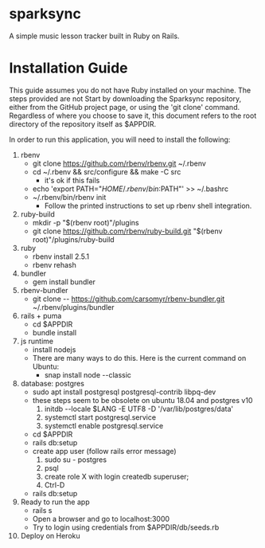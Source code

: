 # sparksync
A simple music lesson tracker built in Ruby on Rails.

# Installation Guide
This guide assumes you do not have Ruby installed on your machine.  The steps provided are not 
Start by downloading the Sparksync repository, either from the GitHub project page, or using the 'git clone' command.
Regardless of where you choose to save it, this document refers to the root directory of the repository itself as \$APPDIR.

In order to run this application, you will need to install the following:

1.  rbenv
    -  git clone https://github.com/rbenv/rbenv.git ~/.rbenv
    -  cd ~/.rbenv && src/configure && make -C src
        -  it's ok if this fails
    -  echo 'export PATH="$HOME/.rbenv/bin:$PATH"' >> ~/.bashrc
    -  ~/.rbenv/bin/rbenv init
        -  Follow the printed instructions to set up rbenv shell integration.
2.  ruby-build
    -  mkdir -p "$(rbenv root)"/plugins
    -  git clone https://github.com/rbenv/ruby-build.git "$(rbenv root)"/plugins/ruby-build
3.  ruby
    -  rbenv install 2.5.1
    -  rbenv rehash
4.  bundler
    -  gem install bundler
5.  rbenv-bundler
    -  git clone -- https://github.com/carsomyr/rbenv-bundler.git ~/.rbenv/plugins/bundler
6.  rails + puma
    -  cd \$APPDIR
    -  bundle install
7.  js runtime
    -  install nodejs
    -  There are many ways to do this.  Here is the current command on Ubuntu:
        -  snap install node --classic
8.  database: postgres
    - sudo apt install postgresql postgresql-contrib libpq-dev
    - these steps seem to be obsolete on ubuntu 18.04 and postgres v10
        1.  initdb \--locale \$LANG -E UTF8 -D \'/var/lib/postgres/data\'
        2.  systemctl start postgresql.service
        3.  systemctl enable postgresql.service
    - cd \$APPDIR
    - rails db:setup
    -  create app user (follow rails error message)
        1.  sudo su - postgres
        2.  psql
        3.  create role X with login createdb superuser;
        4.  Ctrl-D
    - rails db:setup
9.  Ready to run the app
    - rails s
    - Open a browser and go to localhost:3000
    - Try to login using credentials from \$APPDIR/db/seeds.rb
10. Deploy on Heroku
